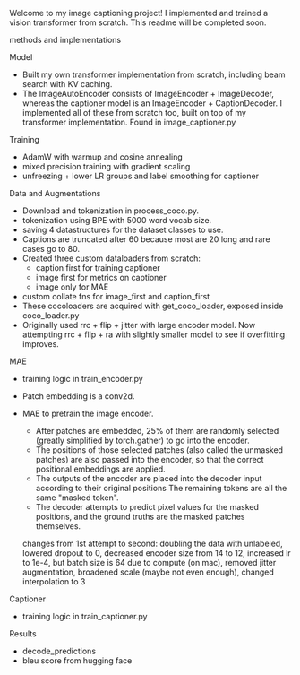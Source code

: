 Welcome to my image captioning project! I implemented and trained a vision transformer from scratch. This readme will be completed soon.

methods and implementations

Model 

- Built my own transformer implementation from scratch, including beam search with KV caching.
- The ImageAutoEncoder consists of ImageEncoder + ImageDecoder, whereas the captioner model is an ImageEncoder + CaptionDecoder. I implemented all of these from scratch too, built on top of my transformer implementation. Found in image_captioner.py

Training
- AdamW with warmup and cosine annealing
- mixed precision training with gradient scaling
- unfreezing + lower LR groups and label smoothing for captioner

Data and Augmentations

- Download and tokenization in process_coco.py.
- tokenization using BPE with 5000 word vocab size.
- saving 4 datastructures for the dataset classes to use.
- Captions are truncated after 60 because most are 20 long and rare cases go to 80.
- Created three custom dataloaders from scratch:
    - caption first for training captioner
    - image first for metrics on captioner
    - image only for MAE
- custom collate fns for image_first and caption_first 
- These cocoloaders are acquired with get_coco_loader, exposed inside coco_loader.py
- Originally used rrc + flip + jitter with large encoder model. Now attempting rrc + flip + ra with slightly smaller model to see if overfitting improves.


MAE

- training logic in train_encoder.py
- Patch embedding is a conv2d. 
- MAE to pretrain the image encoder.
    - After patches are embedded, 25% of them are randomly selected (greatly simplified by torch.gather) to go into the encoder.
    - The positions of those selected patches (also called the unmasked patches) are also passed into the encoder, so that the correct positional embeddings are applied.
    - The outputs of the encoder are placed into the decoder input according to their original positions The remaining tokens are all the same "masked token".
    - The decoder attempts to predict pixel values for the masked positions, and the ground truths are the masked patches themselves. 

    changes from 1st attempt to second: doubling the data with unlabeled, lowered dropout to 0, decreased encoder size from 14 to 12, increased lr to 1e-4, but batch size is 64 due to compute (on mac), removed jitter augmentation, broadened scale (maybe not even enough), changed interpolation to 3

Captioner

- training logic in train_captioner.py

Results

- decode_predictions
- bleu score from hugging face



